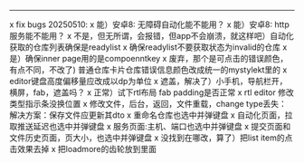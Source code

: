 

---
x fix bugs 20250510:
x 能）安卓8: 无障碍自动化能不能用？
x 能）安卓8: http服务能不能用？
x 不是，但无所谓，会报错，但app不会崩溃，就这样吧）自动化获取的仓库列表确保是readylist
x 确保readylist不要获取状态为invalid的仓库
x 是）确保inner page用的是compoenntkey
x 废弃，那个是可点击的错误颜色，有点不同，不改了) 普通仓库卡片仓库错误信息颜色改成统一的mystylekt里的
x editor键盘高度偏移量应改成以dp为单位
x 遮盖，解决了）小手机，导航栏开，横屏，fab，遮盖吗？
x 正常）试下rtl布局 fab padding是否正常
x rtl editor 修改类型指示条没换位置
x 修改文件，后台，返回，文件重载，change type丢失：解决方案：保存文件应更新其dto
x 重命名仓库也选中并弹键盘
x 自动化页面，拉取推送延迟也选中并弹键盘
x 服务页面:主机、端口也选中并弹键盘
x 提交页面和文件历史页面，页大小，也选中并弹键盘
x 没找到在哪改，算了）把list item的点击效果去掉
x 把loadmore的齿轮放到里面


